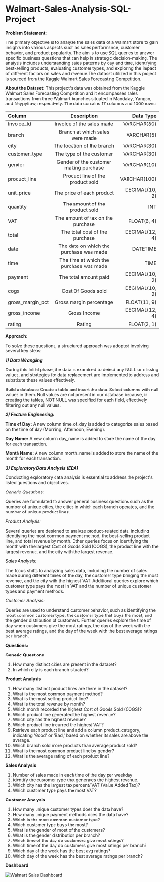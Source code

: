 # Walmart-Sales-Analysis-SQL-Project

**Problem Statement:**


The primary objective is to analyze the sales data of a Walmart store to gain insights into various aspects such as sales performance, customer behavior, and product popularity. The aim is to use SQL queries to answer specific business questions that can help in strategic decision-making. The analysis includes understanding sales patterns by day and time, identifying best-selling products, evaluating customer types, and exploring the impact of different factors on sales and revenue.The dataset utilized in this project is sourced from the Kaggle Walmart Sales Forecasting Competition.

**About the Dataset:**
This project's data was obtained from the Kaggle Walmart Sales Forecasting Competition and it encompasses sales transactions from three Walmart branches situated in Mandalay, Yangon, and Naypyitaw, respectively. The data contains 17 columns and 1000 rows:

| Column | Description | Data Type |
| :---         |     :---:      |          ---: |
| invoice_id  | Invoice of the sales made     | VARCHAR(30)    |
| branch    | Branch at which sales were made       | 	VARCHAR(5)     |
| city  | The location of the branch     | VARCHAR(30)  |
| customer_type   | The type of the customer      | 		VARCHAR(30)     |
| gender | Gender of the customer making purchase     | VARCHAR(10)    |
| product_line    | Product line of the product sold      | 	VARCHAR(100)    |
| unit_price  | The price of each product    | DECIMAL(10, 2)    |
| quantity   | The amount of the product sold       | 	INT    |
| VAT  | The amount of tax on the purchase     | FLOAT(6, 4)    |
| total   | The total cost of the purchase       | 	DECIMAL(12, 4)     |
| date  | The date on which the purchase was made     | DATETIME    |
| time   | The time at which the purchase was made       | 	TIME     |
| payment   | The total amount paid       | 	DECIMAL(10, 2)     |
| cogs   | Cost Of Goods sold       | 	DECIMAL(10, 2)     |
| gross_margin_pct   | Gross margin percentage       | 	FLOAT(11, 9)     |
| gross_income  | Gross Income      | 	DECIMAL(12, 4)     |
| rating   | Rating      | 	FLOAT(2, 1)    |


**Approach:**


To solve these questions, a structured approach was adopted involving several key steps:


**_1) Data Wrangling_**

During this initial phase, the data is examined to detect any NULL or missing values, and strategies for data replacement are implemented to address and substitute these values effectively.

Build a database
Create a table and insert the data.
Select columns with null values in them. Null values are not present in our database because, in creating the tables, NOT NULL was specified for each field, effectively filtering out any null values.

_**2) Feature Engineering:**_


**Time of Day:** A new column time_of_day is added to categorize sales based on the time of day (Morning, Afternoon, Evening).


**Day Name:** A new column day_name is added to store the name of the day for each transaction.


**Month Name:** A new column month_name is added to store the name of the month for each transaction.

_**3) Exploratory Data Analysis (EDA)**_

Conducting exploratory data analysis is essential to address the project's listed questions and objectives.


_Generic Questions:_

Queries are formulated to answer general business questions such as the number of unique cities, the cities in which each branch operates, and the number of unique product lines.

_Product Analysis:_

Several queries are designed to analyze product-related data, including identifying the most common payment method, the best-selling product line, and total revenue by month.
Other queries focus on identifying the month with the largest Cost of Goods Sold (COGS), the product line with the largest revenue, and the city with the largest revenue.

_Sales Analysis:_

The focus shifts to analyzing sales data, including the number of sales made during different times of the day, the customer type bringing the most revenue, and the city with the highest VAT.
Additional queries explore which customer type pays the most in VAT and the number of unique customer types and payment methods.

_Customer Analysis:_

Queries are used to understand customer behavior, such as identifying the most common customer type, the customer type that buys the most, and the gender distribution of customers.
Further queries explore the time of day when customers give the most ratings, the day of the week with the best average ratings, and the day of the week with the best average ratings per branch.


**Questions:**


**Generic Questions**
1) How many distinct cities are present in the dataset?
2) In which city is each branch situated?

**Product Analysis**
1) How many distinct product lines are there in the dataset?
2) What is the most common payment method?
3) What is the most selling product line?
4) What is the total revenue by month?
5) Which month recorded the highest Cost of Goods Sold (COGS)?
6) Which product line generated the highest revenue?
7) Which city has the highest revenue?
8) Which product line incurred the highest VAT?
9) Retrieve each product line and add a column product_category, indicating 'Good' or 'Bad,' based on whether its sales are above the average.
10) Which branch sold more products than average product sold?
11) What is the most common product line by gender?
12) What is the average rating of each product line?

**Sales Analysis**
1) Number of sales made in each time of the day per weekday
2) Identify the customer type that generates the highest revenue.
3) Which city has the largest tax percent/ VAT (Value Added Tax)?
4) Which customer type pays the most VAT?

**Customer Analysis**
1) How many unique customer types does the data have?
2) How many unique payment methods does the data have?
3) Which is the most common customer type?
4) Which customer type buys the most?
5) What is the gender of most of the customers?
6) What is the gender distribution per branch?
7) Which time of the day do customers give most ratings?
8) Which time of the day do customers give most ratings per branch?
9) Which day of the week has the best avg ratings?
10) Which day of the week has the best average ratings per branch?

**Dashboard**

![Walmart Sales Dashboard](https://github.com/Maryamfaisalz/Walmart-Sales-Analysis-SQL-Project/assets/79410940/e5c033ec-4388-4691-8b7e-68082e5a6123)

